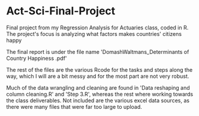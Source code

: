 # Act-Sci-Final-Project
Final project from my Regression Analysis for Actuaries class, coded in R. The project's focus is analyzing what factors makes countries' citizens happy

The final report is under the file name 'DomashWaltmans_Determinants of Country Happiness .pdf'

The rest of the files are the various Rcode for the tasks and steps along the way, which I will are a bit messy and for the most part are not very robust.

Much of the data wrangling and cleaning are found in 'Data reshaping and column cleaning.R' and 'Step 3.R', whereas the rest where working towards the class deliverables. Not included are the various excel data sources, as there were many files that were far too large to upload.
